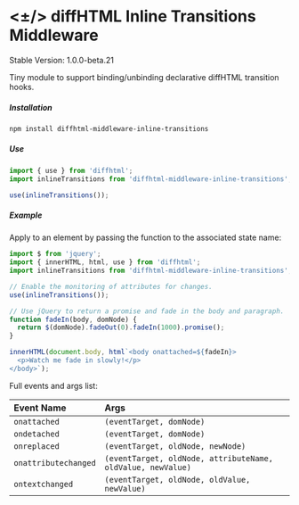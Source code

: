 # <±/> diffHTML Inline Transitions Middleware

Stable Version: 1.0.0-beta.21

Tiny module to support binding/unbinding declarative diffHTML transition hooks.

##### Installation

``` sh
npm install diffhtml-middleware-inline-transitions
```

##### Use

``` js
import { use } from 'diffhtml';
import inlineTransitions from 'diffhtml-middleware-inline-transitions';

use(inlineTransitions());
```

##### Example

Apply to an element by passing the function to the associated state name:

``` js
import $ from 'jquery';
import { innerHTML, html, use } from 'diffhtml';
import inlineTransitions from 'diffhtml-middleware-inline-transitions';

// Enable the monitoring of attributes for changes.
use(inlineTransitions());

// Use jQuery to return a promise and fade in the body and paragraph.
function fadeIn(body, domNode) {
  return $(domNode).fadeOut(0).fadeIn(1000).promise();
}

innerHTML(document.body, html`<body onattached=${fadeIn}>
  <p>Watch me fade in slowly!</p>
</body>`);
```

Full events and args list:

| Event Name           | Args
| :------------------- | :----------------------------------------------------------
| `onattached`         | `(eventTarget, domNode)`
| `ondetached`         | `(eventTarget, domNode)`
| `onreplaced`         | `(eventTarget, oldNode, newNode)`
| `onattributechanged` | `(eventTarget, oldNode, attributeName, oldValue, newValue)`
| `ontextchanged`      | `(eventTarget, oldNode, oldValue, newValue)`
